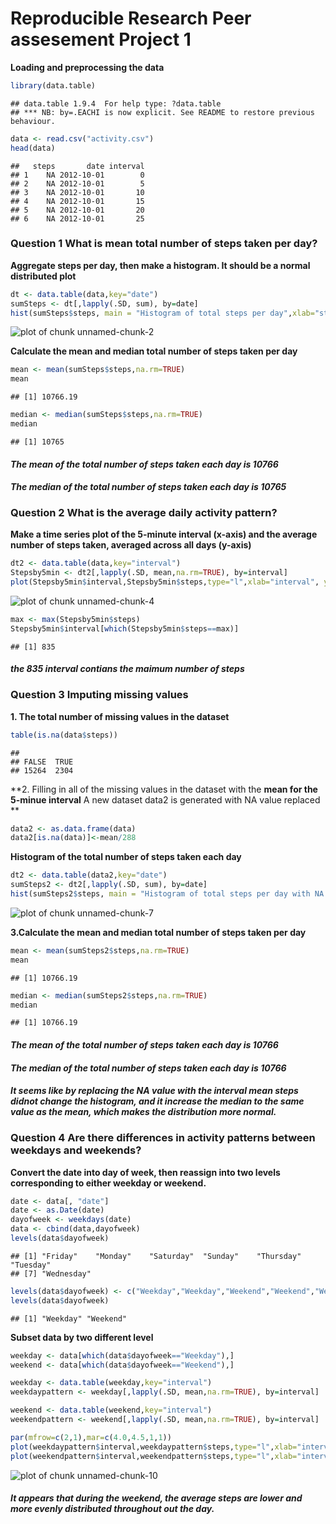 Reproducible Research Peer assesement Project 1
=================================================
**Loading and preprocessing the data**

```r
library(data.table)
```

```
## data.table 1.9.4  For help type: ?data.table
## *** NB: by=.EACHI is now explicit. See README to restore previous behaviour.
```

```r
data <- read.csv("activity.csv")
head(data)
```

```
##   steps       date interval
## 1    NA 2012-10-01        0
## 2    NA 2012-10-01        5
## 3    NA 2012-10-01       10
## 4    NA 2012-10-01       15
## 5    NA 2012-10-01       20
## 6    NA 2012-10-01       25
```

### Question 1 What is mean total number of steps taken per day?
**Aggregate steps per day, then make a histogram. It should be a normal distributed plot**

```r
dt <- data.table(data,key="date")
sumSteps <- dt[,lapply(.SD, sum), by=date]
hist(sumSteps$steps, main = "Histogram of total steps per day",xlab="steps per day")
```

![plot of chunk unnamed-chunk-2](figure/unnamed-chunk-2-1.png) 

**Calculate the mean and median total number of steps taken per day**

```r
mean <- mean(sumSteps$steps,na.rm=TRUE)
mean
```

```
## [1] 10766.19
```

```r
median <- median(sumSteps$steps,na.rm=TRUE)
median
```

```
## [1] 10765
```
#### *The mean of the total number of steps taken each day is 10766*
#### *The median of the total number of steps taken each day is 10765*

### Question 2 What is the average daily activity pattern?
**Make a time series plot of the  5-minute interval (x-axis) and the average number of steps taken, averaged across all days (y-axis)**


```r
dt2 <- data.table(data,key="interval")
Stepsby5min <- dt2[,lapply(.SD, mean,na.rm=TRUE), by=interval]
plot(Stepsby5min$interval,Stepsby5min$steps,type="l",xlab="interval", ylab="average number of steps per interval")
```

![plot of chunk unnamed-chunk-4](figure/unnamed-chunk-4-1.png) 

```r
max <- max(Stepsby5min$steps)
Stepsby5min$interval[which(Stepsby5min$steps==max)]
```

```
## [1] 835
```
#### *the 835 interval contians the maimum number of steps*

### Question 3 Imputing missing values
**1. The total number of missing values in the dataset**

```r
table(is.na(data$steps))
```

```
## 
## FALSE  TRUE 
## 15264  2304
```

**2. Filling in all of the missing values in the dataset with the **mean for the 5-minue interval**
   A new dataset data2 is generated with NA value replaced **

```r
data2 <- as.data.frame(data)
data2[is.na(data)]<-mean/288
```
**Histogram of the total number of steps taken each day**

```r
dt2 <- data.table(data2,key="date")
sumSteps2 <- dt2[,lapply(.SD, sum), by=date]
hist(sumSteps2$steps, main = "Histogram of total steps per day with NA value replaced",xlab="steps per day")
```

![plot of chunk unnamed-chunk-7](figure/unnamed-chunk-7-1.png) 

**3.Calculate the mean and median total number of steps taken per day**

```r
mean <- mean(sumSteps2$steps,na.rm=TRUE)
mean
```

```
## [1] 10766.19
```

```r
median <- median(sumSteps2$steps,na.rm=TRUE)
median
```

```
## [1] 10766.19
```
#### *The mean of the total number of steps taken each day is 10766*
#### *The median of the total number of steps taken each day is 10766*
#### *It seems like by replacing the NA value with the interval mean steps didnot change the histogram, and it increase the median to the same value as the mean, which makes the distribution more normal.*

### Question 4 Are there differences in activity patterns between weekdays and weekends?
**Convert the date into day of week, then reassign into two levels corresponding to either weekday or weekend.**

```r
date <- data[, "date"]
date <- as.Date(date)
dayofweek <- weekdays(date)
data <- cbind(data,dayofweek)
levels(data$dayofweek)
```

```
## [1] "Friday"    "Monday"    "Saturday"  "Sunday"    "Thursday"  "Tuesday"  
## [7] "Wednesday"
```

```r
levels(data$dayofweek) <- c("Weekday","Weekday","Weekend","Weekend","Weekday","Weekday","Weekday")
levels(data$dayofweek)
```

```
## [1] "Weekday" "Weekend"
```
**Subset data by two different level**

```r
weekday <- data[which(data$dayofweek=="Weekday"),]
weekend <- data[which(data$dayofweek=="Weekend"),]

weekday <- data.table(weekday,key="interval")
weekdaypattern <- weekday[,lapply(.SD, mean,na.rm=TRUE), by=interval]

weekend <- data.table(weekend,key="interval")
weekendpattern <- weekend[,lapply(.SD, mean,na.rm=TRUE), by=interval]

par(mfrow=c(2,1),mar=c(4.0,4.5,1,1))
plot(weekdaypattern$interval,weekdaypattern$steps,type="l",xlab="interval",main="Weekday pattern",ylab="steps")
plot(weekendpattern$interval,weekendpattern$steps,type="l",xlab="interval",main="Weekend pattern",ylab="steps")
```

![plot of chunk unnamed-chunk-10](figure/unnamed-chunk-10-1.png) 
#### *It appears that during the weekend, the average steps are lower and more evenly distributed throughout out the day.*

